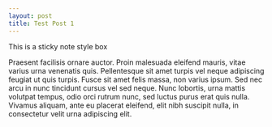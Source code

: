 ```yaml
---
layout: post
title: Test Post 1
---
```

<div class="explanation">
<p>This is a sticky note style box</p>
</div>
Praesent facilisis ornare auctor. Proin malesuada eleifend mauris, vitae varius urna venenatis quis. Pellentesque sit amet turpis vel neque adipiscing feugiat ut quis turpis. Fusce sit amet felis massa, non varius ipsum. Sed nec arcu in nunc tincidunt cursus vel sed neque. Nunc lobortis, urna mattis volutpat tempus, odio orci rutrum nunc, sed luctus purus erat quis nulla. Vivamus aliquam, ante eu placerat eleifend, elit nibh suscipit nulla, in consectetur velit urna adipiscing elit.